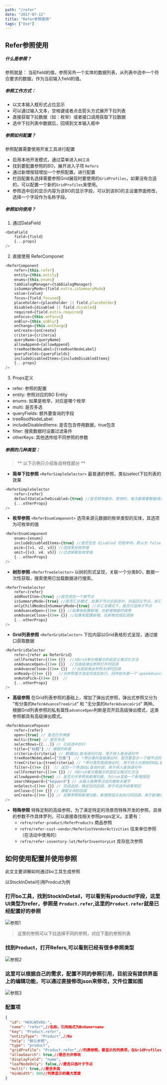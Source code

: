 ```yaml
---
path: "/refer"
date: "2017-07-12"
title: "Refer参照使用"
tags: ["Use"]
---
```


## Refer参照使用 ##

##### 什么是参照？ #####
参照就是： 当前field的值，参照另外一个实体的数据列表，从列表中选中一个符合要求的数据，作为当前输入field的值。



##### 参照工作方式： #####
- 以文本输入框形式占位显示
- 可以通过输入文本，空格键或者点击箭头方式展开下拉列表
- 直接获取下拉数据（如：枚举）或者接口调用获取下拉数据
- 选中下拉列表中数据后，回填到文本输入框中



##### 参照如何配置？ #####

参照配置需要使用开发工具进行配置
- 启用本地开发模式，通过菜单进入`BO工具`
- 找到要配置参照的BO，展开进入子项 `Refers`
- 通过新增按钮增加一个参照配置，进行配置
- 栏目配置名选择需要参照Grid展现时要使用的`GridProfiles`，如果没有合适的，可以配置一个新的`GridProfiles`来使用。
- 参照选中后的显示内容为该BO的显示字段，可以到该BO的主设置界面修改，选择一个字段作为名称字段。



##### 参照如何使用？ #####

1. 通过DataField
```javascript
<DataField
	field={field}
	{...props}
/>
```

2. 直接使用 ReferComponet
```javascript
<ReferComponent
    refer={this.refer} 
    entity={this.entity}
    enums={this.enums}
    tabDialogManager={tabDialogManager}
    isSummaryMode={field.extra.isSummaryMode}
    value={value}
    focus={field.focused}
    placeholder={placeholder || field.placeholder}
    disabled={disabled || field.disabled}
    required={field.extra.required}
    onFocus={this.onFocus}
    onBlur={this.onBlur}
    onChange={this.onChange}
    onCreate={onCreate}
    criteria={criteria}
    queryName={queryName}
    allowAppend={allowAppend}
    treeRootNodeLabel={treeRootNodeLabel}
    queryFields={queryFields}
    includeDisabledItems={includeDisabledItems}
    {...props}
/>
```

3. Props定义
- refer: 参照的配置
- entity: 参照对应的BO Entity
- enums: 如果是枚举，对应是哪个枚举
- multi: 是否多选
- queryFields: 额外要查询的字段
- treeRootNodeLabel:
- includeDisabledItems: 是否包含停用数据，true包含
- filter: 搜索数据时设置过滤条件
- otherKeys: 其他透传给不同参照的参数




##### 参照的几种类型： #####

> ** 以下示例只介绍各自特性部分 **

- **简单下拉参照** `<ReferSimpleSelector>`
最普通的参照，类似select下拉列表的效果
```javascript
<ReferSimpleSelector
    refer={refer}
    defaultDataCacheDisabled={true} //是否禁用缓存，禁用时，每次都需要数据请求
    {...otherProps}
/>
```

- **枚举参照** `<ReferEnumComponent>`
选项来源元数据的枚举类型的实体，其选项为可枚举的值
```javascript
<ReferEnumComponent
    enums={enums}
    includeDisabledItems={true} //是否包含 disabled 的枚举项，默认为 false
    pick={[v1, v2, v3]} //选择某些枚举值
    omit={[v3, v4, v5]} //过滤掉某些枚举值
    {...otherProps}
/>
```

- **树形参照** `<ReferTreeSelector>`
以树的形式呈现，关联一个分类BO，数据一次性获取，搜索使用已加载数据进行搜索。
```javascript
<ReferTreeSelector
    refer={refer}
    addRootItem={true} //是否添加一个根节点
    isSummaryMode={true} //是否汇总模式：如果子节点全部选中，则返回父节点，非汇总模式：返回底层根节点
    onlyChildNodesInSummaryMode={true} //非汇总模式下，是否只选择子节点
    onAdvanceOpen={()=> {}} //如果有配置新增，在新增弹窗时调用
    onAdvanceClose={()=> {}} //如果有配置新增，在新增完成后调用
    {...otherProps}
/>
```

- **Grid列表参照** `<ReferGridSelector>`
下拉内容以Grid表格形式呈现，通过接口获取数据
```javascript
<ReferGridSelector
    refer={refer as ReferGrid}
    cellFormatter={()=> {}}  //对Grid单元格展示的自定义格式化方法
    onAdvanceOpen={()=> {}}  //当高级弹出参照打开时回调
    onAdvanceClose={()=> {}}  //当高级弹出参照关闭时回调
    onReady={()=> {}}   //当参照首次渲染完成后执行，回传给外面一个`openAdvance`打开高级参照的API
    onAutoPick={()=> {}}  //
    {...otherProps}
/>
```

- **高级参照**
在Grid列表参照的基础上，增加了弹出式参照，弹出式参照又分为 "有分类的`ReferAdvanceTreeGrid`" 和 "无分类的`ReferAdvanceGrid`" 两种。
根据Grid列表参照的私有属性`advanceOpen`判断是否开启高级弹出模式，这类参照都具有高级弹出模式。
```javascript
<ReferAdvancePopover
    refer={refer}
    open={true} // 是否打开弹窗
    multi={true} // 是否多选
    selectRows={[...]} // 已经选中的行
    title={"标题"} // 弹窗的标题
    criteria={criteria} // 数据GQL查询语句片段，用于拼入查询语句中
    treeRootNodeLabel={"分类"}  // *带分类的高级弹出时，是否要显示一个根节点的label
    treeCriteria={treeCriteria} // *带分类的高级弹出时, 用于拼入分类树的GQL查询语句中
    filter={()=> {}}  // 返回一个筛选GQL查询片段，用于拼入查询语句中
    cellFormatter={()=> {}} // 对Grid单元格展示的自定义格式化方法
    allowAppend={true} // 是否允许参照有新增功能，为true渲染一个新增按钮
    searchKeyword={"keyword"} // 从输入框携带过去的搜索关键字
    onSelect={()=> {}} // 完成选择，确定后的回调，用于将选中结果带回
    onClose={()=> {}} // 弹窗关闭的回调
    onCreate={()=> {}} // 如果参照有新增功能，新增按钮点击执行的回调，用于新增UI的处理
/>
```

- **特殊参照**
特殊定制的高级参照，为了满足特定的场景而特殊开发的参照，具体的参数不作具体罗列，可以直接查找相关参照props定义。主要有：
  - `refre/refer-product/ReferProducts` 商品参照
  - `refre/refer-cust-vendor/ReferCustVendorActivities` 往来单位参照（在活动中使用的）
  - `refre/refer-inventory-lot/ReferInventoryLot` 库存批次参照

## 如何使用配置并使用参照
此文主要讲解如何通过bo工具生成参照

以StockInDetail引用Prodcut为例

### 打开bo工具，找到StockInDetail，可以看到有productId字段，这里UI类型为refer，参照是 `Product.refer`,这里的`Product.refer`就是已经配置好的参照
![参照1](../assets/refer1.png)
> 这里的参照可以下拉选择不同的参照，对应下面的参照列表

### 找到Product，打开Refers,可以看到已经有很多参照类型
![参照2](../assets/refer2.png)

### 这里可以根据自己的需求，配置不同的参照引用，目前没有提供界面上的编辑功能，可以通过直接修改json来修改，文件位置如图
![参照3](../assets/refer3.png)

### 配置项
```json
{
  "id": "Hk9iN5V8G-",
  "name": "refer",//名称，引用格式为BoName+name
  "key": "Product.refer",
  "entityType": "Product",//Bo
  "help": "默认参照",
  "type": "product",
  "gridProfile": "Product.refer",//列表参照，要显示的列表项，在GridProfiles中配置
  "allowSearch": true,//是否允许修改
  "displayField": "name",
  "leafNodeOnly": false,//是否只选叶子节点
  "multi": true,//是否多选
  "minWidth": 800//列表显示的最大宽度
}
```


